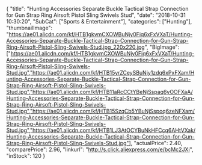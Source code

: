 {
	"title": "Hunting Accessories Separate Buckle  Tactical Strap Connection for Gun Strap Ring Airsoft Pistol Sling Swivels Stud",
	"date": "2018-10-31 10:30:20",
	"SubCat": ["Sports & Entertainment"],
	"categories": ["Hunting"],
	"thumbnailImage": "https://ae01.alicdn.com/kf/HTB1gkvmCXOWBuNjy0Fiq6xFxVXaT/Hunting-Accessories-Separate-Buckle-Tactical-Strap-Connection-for-Gun-Strap-Ring-Airsoft-Pistol-Sling-Swivels-Stud.jpg_220x220.jpg",
	"BigImage": ["https://ae01.alicdn.com/kf/HTB1gkvmCXOWBuNjy0Fiq6xFxVXaT/Hunting-Accessories-Separate-Buckle-Tactical-Strap-Connection-for-Gun-Strap-Ring-Airsoft-Pistol-Sling-Swivels-Stud.jpg","https://ae01.alicdn.com/kf/HTB15yrZCeySBuNjy1zdq6xPxFXam/Hunting-Accessories-Separate-Buckle-Tactical-Strap-Connection-for-Gun-Strap-Ring-Airsoft-Pistol-Sling-Swivels-Stud.jpg","https://ae01.alicdn.com/kf/HTB11aRcCCtYBeNjSspaq6yOOFXaA/Hunting-Accessories-Separate-Buckle-Tactical-Strap-Connection-for-Gun-Strap-Ring-Airsoft-Pistol-Sling-Swivels-Stud.jpg","https://ae01.alicdn.com/kf/HTB15SzqCb5YBuNjSspoq6zeNFXam/Hunting-Accessories-Separate-Buckle-Tactical-Strap-Connection-for-Gun-Strap-Ring-Airsoft-Pistol-Sling-Swivels-Stud.jpg","https://ae01.alicdn.com/kf/HTB1LJ3AtOCYBuNkHFCcq6AHtVXak/Hunting-Accessories-Separate-Buckle-Tactical-Strap-Connection-for-Gun-Strap-Ring-Airsoft-Pistol-Sling-Swivels-Stud.jpg"],
	"actualPrice": 2.40,
	"comparePrice": 2.96,
	"linkurl": "http://s.click.aliexpress.com/e/bcMc2JXi",
	"inStock": 120
}

